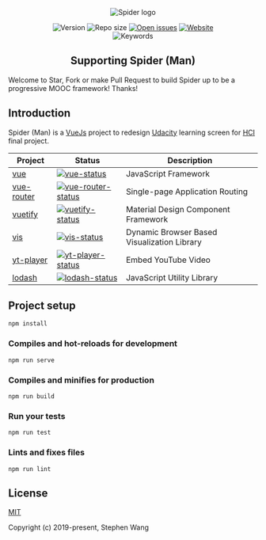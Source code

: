 
<p align="center"><img src="https://github.com/zhongqi1112/spider/blob/master/src/assets/spiderManPeace.png" alt="Spider logo"></p>

<p align="center">
  <img src="https://img.shields.io/github/package-json/v/zhongqi1112/spider" alt="Version">
  <img src="https://img.shields.io/github/repo-size/zhongqi1112/spider" alt="Repo size">
  <a href="https://github.com/zhongqi1112/spider/issues"><img src="https://img.shields.io/github/issues-raw/zhongqi1112/spider" alt="Open issues"></a>
  <a href="https://zhongqi1112.github.io/spider"><img src="https://img.shields.io/website/https/github.com/zhongqi1112/spider" alt="Website"></a>
  <br>
  <img src="https://img.shields.io/github/package-json/keywords/zhongqi1112/spider" alt="Keywords">
</p>

<h2 align="center">Supporting Spider (Man)</h2>

Welcome to Star, Fork or make Pull Request to build Spider up to be a progressive MOOC framework! Thanks!

## Introduction

Spider (Man) is a [VueJs](https://vuejs.org/) project to redesign [Udacity](https://www.udacity.com/) learning screen for [HCI](http://omscs6750.gatech.edu/) final project.


| Project | Status | Description |
|---------|--------|-------------|
| [vue]          | [![vue-status]][vue-package] | JavaScript Framework |
| [vue-router]          | [![vue-router-status]][vue-router-package] | Single-page Application Routing |
| [vuetify]                | [![vuetify-status]][vuetify-package] | Material Design Component Framework |
| [vis]          | [![vis-status]][vis-package] | Dynamic Browser Based Visualization Library |
| [yt-player] | [![yt-player-status]][yt-player-package] | Embed YouTube Video |
| [lodash]             | [![lodash-status]][lodash-package] | JavaScript Utility Library |

[vue]: https://vuejs.org
[vue-router]: https://github.com/vuejs/vue-router
[vuetify]: https://vuetifyjs.com/en
[vis]: https://visjs.org
[yt-player]: https://developers.google.com/youtube/iframe_api_reference
[lodash]: https://lodash.com

[vue-status]: https://img.shields.io/npm/v/vue
[vue-router-status]: https://img.shields.io/npm/v/vue-router
[vuetify-status]: https://img.shields.io/npm/v/vuetify
[vis-status]: https://img.shields.io/npm/v/vis
[yt-player-status]: https://img.shields.io/npm/v/yt-player
[lodash-status]: https://img.shields.io/npm/v/lodash

[vue-package]: https://www.npmjs.com/package/vue
[vue-router-package]: https://npmjs.com/package/vue-router
[vuetify-package]: https://www.npmjs.com/package/vuetify
[vis-package]: https://npmjs.com/package/vis
[yt-player-package]: https://www.npmjs.com/package/yt-player
[lodash-package]: https://npmjs.com/package/lodash

## Project setup
```
npm install
```

### Compiles and hot-reloads for development
```
npm run serve
```

### Compiles and minifies for production
```
npm run build
```

### Run your tests
```
npm run test
```

### Lints and fixes files
```
npm run lint
```

## License

[MIT](http://opensource.org/licenses/MIT)

Copyright (c) 2019-present, Stephen Wang
